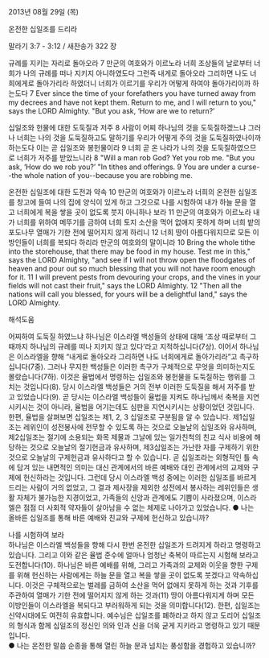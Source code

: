 2013년 08월 29일 (목)

온전한 십일조를 드리라



말라기 3:7 - 3:12 / 새찬송가 322 장


규례를 지키는 자리로 돌아오라 
7 만군의 여호와가 이르노라 너희 조상들의 날로부터 너희가 나의 규례를 떠나 지키지 아니하였도다 그런즉 내게로 돌아오라 그리하면 나도 너희에게로 돌아가리라 하였더니 너희가 이르기를 우리가 어떻게 하여야 돌아가리이까 하는도다
7 Ever since the time of your forefathers you have turned away from my decrees and have not kept them. Return to me, and I will return to you," says the LORD Almighty. "But you ask, ‘How are we to return?’  

십일조와 헌물에 대한 도둑질과 저주
8 사람이 어찌 하나님의 것을 도둑질하겠느냐 그러나 너희는 나의 것을 도둑질하고도 말하기를 우리가 어떻게 주의 것을 도둑질하였나이까 하는도다 이는 곧 십일조와 봉헌물이라 9 너희 곧 온 나라가 나의 것을 도둑질하였으므로 너희가 저주를 받았느니라
8 "Will a man rob God? Yet you rob me. "But you ask, ‘How do we rob you?’ "In tithes and offerings. 9 You are under a curse--the whole nation of you--because you are robbing me.   

온전한 십일조에 대한 도전과 약속
10 만군의 여호와가 이르노라 너희의 온전한 십일조를 창고에 들여 나의 집에 양식이 있게 하고 그것으로 나를 시험하여 내가 하늘 문을 열고 너희에게 복을 쌓을 곳이 없도록 붓지 아니하나 보라 11 만군의 여호와가 이르노라 내가 너희를 위하여 메뚜기를 금하여 너희 토지 소산을 먹어 없애지 못하게 하며 너희 밭의 포도나무 열매가 기한 전에 떨어지지 않게 하리니 12 너희 땅이 아름다워지므로 모든 이방인들이 너희를 복되다 하리라 만군의 여호와의 말이니라
10 Bring the whole tithe into the storehouse, that there may be food in my house. Test me in this," says the LORD Almighty, "and see if I will not throw open the floodgates of heaven and pour out so much blessing that you will not have room enough for it. 11 I will prevent pests from devouring your crops, and the vines in your fields will not cast their fruit," says the LORD Almighty. 12 "Then all the nations will call you blessed, for yours will be a delightful land," says the LORD Almighty.

해석도움





어찌하여 도둑질 하였느냐 
하나님은 이스라엘 백성들의 상태에 대해 ‘조상 때로부터 그때까지 하나님의 규례를 떠나 지키지 않고 있다’라고 지적하십니다(7상). 이어서 하나님은 이스라엘을 향해 “내게로 돌아오라 그리하면 나도 너희에게로 돌아가리라”고 촉구하십니다(7중). 그러나 무지한 백성들은 이러한 촉구가 구체적으로 무엇을 의미하는지도 몰랐습니다(7하). 이것은 율법에서 명령하는 십일조와 봉헌물을 도둑질하는 행위를 그치는 것입니다(8). 당시 이스라엘 백성들은 거의 전부 이러한 도둑질을 해서 저주를 받고 있었습니다(9). 곧 당시는 이스라엘 백성들이 율법을 지켜도  하나님께서 축복을 지연시키시는 것이 아니라, 율법을 어기는데도 심판을 지연시키시는 상황이었던 것입니다. 한편, 율법을 살펴보면 십일조는 제1, 2, 3 십일조로 구분됨을 알 수 있습니다. 제1십일조는 레위인이 성전봉사에 전무할 수 있도록 하는 것으로 오늘날의 십일조와 유사하며, 제2십일조는 절기에 소용되는 화목 제물과 그날에 있는 일가친척의 친교 식사 비용에 해당하는 것으로 오늘날의 절기헌금과 유사하며, 제3십일조는 가난한 자를 구제하기 위한 것으로 오늘날의 구제헌금과 유사하다고 할 수 있습니다. 곧 십일조라는 외형적인 틀 속에 담겨 있는 내면적인 의미는 대신 관계에서의 바른 예배와 대인 관계에서의 교제와 구제에 헌신하라는 것입니다. 그런데 당시 이스라엘 백성 중에는 이러한 십일조를 바르게 드리는 사람이 거의 없었고, 그 결과 제사장을 제외한 성전에서 봉사하는 레위인들은 생활 자체가 불가능한 지경이었고, 가족들의 신앙과 관계에도 기쁨이 사라졌으며, 이스라엘은 점점 더 사회적 약자들이 살아남을 수 없는 체제로 나아가고 있었습니다.
● 나는 올바른 십일조를 통해 바른 예배와 친교와 구제에 헌신하고 있습니까?

나를 시험하여 보라  
하나님은 이스라엘 백성들을 향해 다시 한번 온전한 십일조가 드려지게 하라고 명령하고 있습니다. 그리고 이와 같은 율법 준수에 얼마나 엄청난 축복이 따르는지 시험해 보라고 도전합니다(10). 하나님은 바른 예배를 위해, 그리고 가족과의 교제와 이웃을 향한 구제를 위해 헌신하는 사람에게는 하늘 문을 열고 복을 쌓을 곳이 없도록 붓겠다고 약속하십니다. 이것은 구체적으로는 벌레를 금하여 소산을 먹어 없애지 못하게 하는 것과 기후를 주관하여 열매가 기한 전에 떨어지지 않게 하는 것과(11) 땅이 아름다워지게 하며 모든 이방인들이 이스라엘을 복되다고 부러워하게 되는 것을 의미합니다(12). 한편, 십일조는 신약시대에도 여전히 유효합니다. 예수님은 십일조를 폐하라고 하지 않고 도리어 십일조의 형식과 함께 십일조의 정신인 의와 인과 신을 더욱 굳게 지키라고 명령하고 있기 때문입니다.  
● 나는 온전한 말씀 순종을 통해 열린 하늘 문과 넘치는 풍성함을 경험하고 있습니까?